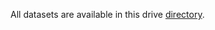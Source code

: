 All datasets are available in this drive [directory](https://drive.google.com/drive/folders/1v3qySFECxtqWLRhRTSbfQDFqdUCAXql3).
